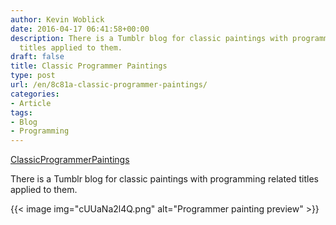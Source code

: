 ```yaml
---
author: Kevin Woblick
date: 2016-04-17 06:41:58+00:00
description: There is a Tumblr blog for classic paintings with programming related
  titles applied to them.
draft: false
title: Classic Programmer Paintings
type: post
url: /en/8c81a-classic-programmer-paintings/
categories:
- Article
tags:
- Blog
- Programming
---
```


[ClassicProgrammerPaintings](http://classicprogrammerpaintings.tumblr.com/)

There is a Tumblr blog for classic paintings with programming related titles applied to them.

{{< image img="cUUaNa2l4Q.png" alt="Programmer painting preview" >}}
